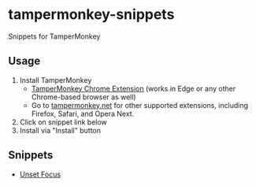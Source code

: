 # tampermonkey-snippets
Snippets for TamperMonkey

## Usage

1. Install TamperMonkey 
    - [TamperMonkey Chrome Extension](https://chrome.google.com/webstore/detail/tampermonkey/dhdgffkkebhmkfjojejmpbldmpobfkfo?hl=en) (works in Edge or any other Chrome-based browser as well)
    - Go to [tampermonkey.net](https://www.tampermonkey.net/) for other supported extensions, including Firefox, Safari, and Opera Next.
3. Click on snippet link below
4. Install via "Install" button

## Snippets

* [Unset Focus](https://raw.githubusercontent.com/andrialexandrou/tampermonkey-snippets/main/unset-focus.user.js)
